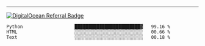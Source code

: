 ---
[![DigitalOcean Referral Badge](https://web-platforms.sfo2.digitaloceanspaces.com/WWW/Badge%203.svg)](https://www.digitalocean.com/?refcode=37fa54d82492&utm_campaign=Referral_Invite&utm_medium=Referral_Program&utm_source=badge)

<!--START_SECTION:waka-->

```text
Python                   ████████████████████████▓   99.16 %
HTML                     ░░░░░░░░░░░░░░░░░░░░░░░░░   00.66 %
Text                     ░░░░░░░░░░░░░░░░░░░░░░░░░   00.18 %
```

<!--END_SECTION:waka-->


[linkedin]: https://www.linkedin.com/in/mohamed-elh/


